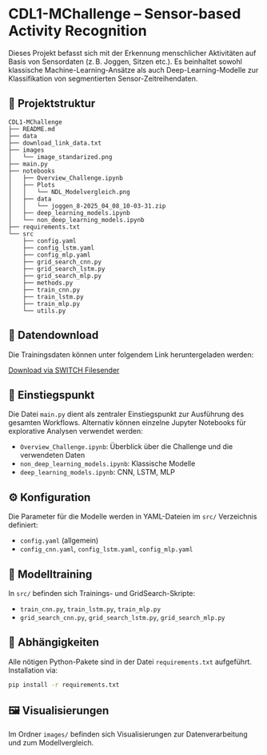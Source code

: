 # CDL1-MChallenge – Sensor-based Activity Recognition

Dieses Projekt befasst sich mit der Erkennung menschlicher Aktivitäten auf Basis von Sensordaten (z. B. Joggen, Sitzen etc.). Es beinhaltet sowohl klassische Machine-Learning-Ansätze als auch Deep-Learning-Modelle zur Klassifikation von segmentierten Sensor-Zeitreihendaten.

## 📁 Projektstruktur

```
CDL1-MChallenge
├── README.md
├── data
├── download_link_data.txt
├── images
│   └── image_standarized.png
├── main.py
├── notebooks
│   ├── Overview_Challenge.ipynb
│   ├── Plots
│   │   └── NDL_Modelvergleich.png
│   ├── data
│   │   └── joggen_8-2025_04_08_10-03-31.zip
│   ├── deep_learning_models.ipynb
│   └── non_deep_learning_models.ipynb
├── requirements.txt
└── src
    ├── config.yaml
    ├── config_lstm.yaml
    ├── config_mlp.yaml
    ├── grid_search_cnn.py
    ├── grid_search_lstm.py
    ├── grid_search_mlp.py
    ├── methods.py
    ├── train_cnn.py
    ├── train_lstm.py
    ├── train_mlp.py
    └── utils.py
```

## 🔗 Datendownload

Die Trainingsdaten können unter folgendem Link heruntergeladen werden:

[Download via SWITCH Filesender](https://filesender.switch.ch/filesender2/?s=download&token=8ae33f29-bf81-4ccf-988a-d7f7b8bc010c)

## 🚀 Einstiegspunkt

Die Datei `main.py` dient als zentraler Einstiegspunkt zur Ausführung des gesamten Workflows. Alternativ können einzelne Jupyter Notebooks für explorative Analysen verwendet werden:

- `Overview_Challenge.ipynb`: Überblick über die Challenge und die verwendeten Daten
- `non_deep_learning_models.ipynb`: Klassische Modelle
- `deep_learning_models.ipynb`: CNN, LSTM, MLP

## ⚙️ Konfiguration

Die Parameter für die Modelle werden in YAML-Dateien im `src/` Verzeichnis definiert:

- `config.yaml` (allgemein)
- `config_cnn.yaml`, `config_lstm.yaml`, `config_mlp.yaml`

## 🧪 Modelltraining

In `src/` befinden sich Trainings- und GridSearch-Skripte:

- `train_cnn.py`, `train_lstm.py`, `train_mlp.py`
- `grid_search_cnn.py`, `grid_search_lstm.py`, `grid_search_mlp.py`

## 🧰 Abhängigkeiten

Alle nötigen Python-Pakete sind in der Datei `requirements.txt` aufgeführt. Installation via:

```bash
pip install -r requirements.txt
```

## 🖼️ Visualisierungen

Im Ordner `images/` befinden sich Visualisierungen zur Datenverarbeitung und zum Modellvergleich.
